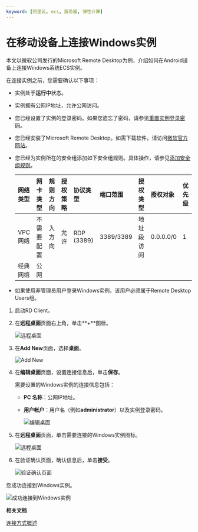 ```yaml
---
keyword: [阿里云, ecs, 服务器, 弹性计算]
---
```


# 在移动设备上连接Windows实例

本文以微软公司发行的Microsoft Remote Desktop为例，介绍如何在Android设备上连接Windows系统ECS实例。

在连接实例之前，您需要确认以下事项：

-   实例处于**运行中**状态。
-   实例拥有公网IP地址，允许公网访问。
-   您已经设置了实例的登录密码。如果您遗忘了密码，请参见[重置实例登录密码](/intl.zh-CN/实例/管理实例/重置实例登录密码.md)。
-   您已经安装了Microsoft Remote Desktop。如需下载软件，请访问[微软官方网站](https://www.microsoft.com/en-us/p/microsoft-remote-desktop/9wzdncrfj3ps)。
-   您已经为实例所在的安全组添加如下安全组规则。具体操作，请参见[添加安全组规则](/intl.zh-CN/安全/安全组/添加安全组规则.md)。

    |网络类型|网卡类型|规则方向|授权策略|协议类型|端口范围|授权类型|授权对象|优先级|
    |:---|:---|:---|:---|:---|:---|:---|:---|:--|
    |VPC 网络|不需要配置|入方向|允许|RDP \(3389\)|3389/3389|地址段访问|0.0.0.0/0|1|
    |经典网络|公网|

-   如果使用非管理员用户登录Windows实例，该用户必须属于Remote Desktop Users组。

1.  启动RD Client。

2.  在**远程桌面**页面右上角，单击**+**图标。

    ![远程桌面](https://static-aliyun-doc.oss-accelerate.aliyuncs.com/assets/img/zh-CN/3014359951/p5327.png)

3.  在**Add New**页面，选择**桌面**。

    ![Add New](https://static-aliyun-doc.oss-accelerate.aliyuncs.com/assets/img/zh-CN/3014359951/p5329.png)

4.  在**编辑桌面**页面，设置连接信息后，单击**保存**。

    需要设置的Windows实例的连接信息包括：

    -   **PC 名称**：公网IP地址。
    -   **用户帐户**：用户名（例如**administrator**）以及实例登录密码。

        ![编辑桌面](https://static-aliyun-doc.oss-accelerate.aliyuncs.com/assets/img/zh-CN/3014359951/p5330.png)

5.  在**远程桌面**页面，单击需要连接的Windows实例图标。

    ![远程桌面](https://static-aliyun-doc.oss-accelerate.aliyuncs.com/assets/img/zh-CN/3014359951/p5331.png)

6.  在验证确认页面，确认信息后，单击**接受**。

    ![验证确认页面](https://static-aliyun-doc.oss-accelerate.aliyuncs.com/assets/img/zh-CN/3014359951/p5332.png)


您成功连接到Windows实例。

![成功连接到Windows实例](https://static-aliyun-doc.oss-accelerate.aliyuncs.com/assets/img/zh-CN/3014359951/p5333.png)

**相关文档**  


[连接方式概述](/intl.zh-CN/实例/连接实例/连接方式概述.md)


